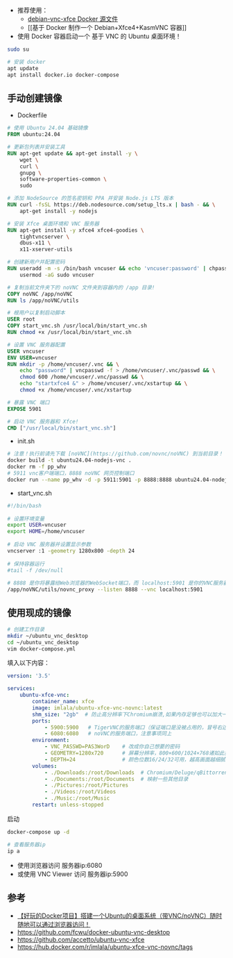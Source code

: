 
- 推荐使用：
	- [debian-vnc-xfce Docker 源文件](https://github.com/canwdev/docker-services/tree/master/debian-vnc-xfce)
	- [[基于 Docker 制作一个 Debian+Xfce4+KasmVNC 容器]]
- 使用 Docker 容器启动一个 基于 VNC 的 Ubuntu 桌面环境！

```sh
sudo su

# 安装 docker
apt update
apt install docker.io docker-compose
```

## 手动创建镜像

- Dockerfile
```Dockerfile
# 使用 Ubuntu 24.04 基础镜像
FROM ubuntu:24.04

# 更新包列表并安装工具
RUN apt-get update && apt-get install -y \
    wget \
    curl \
    gnupg \
    software-properties-common \
    sudo

# 添加 NodeSource 的签名密钥和 PPA 并安装 Node.js LTS 版本
RUN curl -fsSL https://deb.nodesource.com/setup_lts.x | bash - && \
    apt-get install -y nodejs

# 安装 Xfce 桌面环境和 VNC 服务器
RUN apt-get install -y xfce4 xfce4-goodies \
    tightvncserver \
    dbus-x11 \
    x11-xserver-utils

# 创建新用户并配置密码
RUN useradd -m -s /bin/bash vncuser && echo 'vncuser:password' | chpasswd && \
    usermod -aG sudo vncuser

# 复制当前文件夹下的 noVNC 文件夹到容器内的 /app 目录!
COPY noVNC /app/noVNC
RUN ls /app/noVNC/utils

# 根用户以复制启动脚本
USER root
COPY start_vnc.sh /usr/local/bin/start_vnc.sh
RUN chmod +x /usr/local/bin/start_vnc.sh

# 设置 VNC 服务器配置
USER vncuser
ENV USER=vncuser
RUN mkdir -p /home/vncuser/.vnc && \
    echo "password" | vncpasswd -f > /home/vncuser/.vnc/passwd && \
    chmod 600 /home/vncuser/.vnc/passwd && \
    echo "startxfce4 &" > /home/vncuser/.vnc/xstartup && \
    chmod +x /home/vncuser/.vnc/xstartup

# 暴露 VNC 端口
EXPOSE 5901

# 启动 VNC 服务器和 Xfce!
CMD ["/usr/local/bin/start_vnc.sh"]
```
- init.sh
```bash
# 注意！执行前请先下载 [noVNC](https://github.com/novnc/noVNC) 到当前目录！  
docker build -t ubuntu24.04-nodejs-vnc .  
docker rm -f pp_whv  
# 5911 vnc客户端端口，8888 noVNC 网页控制端口  
docker run --name pp_whv -d -p 5911:5901 -p 8888:8888 ubuntu24.04-nodejs-vnc
```
- start_vnc.sh
```bash
#!/bin/bash  
  
# 设置环境变量  
export USER=vncuser  
export HOME=/home/vncuser  
  
# 启动 VNC 服务器并设置显示参数  
vncserver :1 -geometry 1280x800 -depth 24  
  
# 保持容器运行  
#tail -f /dev/null  
  
# 8888 是你将暴露给Web浏览器的WebSocket端口，而 localhost:5901 是你的VNC服务器运行的地址和端口。  
/app/noVNC/utils/novnc_proxy --listen 8888 --vnc localhost:5901
```

## 使用现成的镜像

```sh
# 创建工作目录
mkdir ~/ubuntu_vnc_desktop
cd ~/ubuntu_vnc_desktop
vim docker-compose.yml
```

填入以下内容：
```yml
version: '3.5'

services:
    ubuntu-xfce-vnc:
        container_name: xfce
        image: imlala/ubuntu-xfce-vnc-novnc:latest
        shm_size: "2gb"  # 防止高分辨率下Chromium崩溃,如果内存足够也可以加大一点点
        ports:
            - 5900:5900   # TigerVNC的服务端口（保证端口是没被占用的，冒号右边的端口不能改，左边的可以改）
            - 6080:6080   # noVNC的服务端口，注意事项同上
        environment: 
            - VNC_PASSWD=PAS3WorD    # 改成你自己想要的密码
            - GEOMETRY=1280x720      # 屏幕分辨率，800×600/1024×768诸如此类的可自己调整
            - DEPTH=24               # 颜色位数16/24/32可用，越高画面越细腻，但网络不好的也会更卡
        volumes: 
            - ./Downloads:/root/Downloads  # Chromium/Deluge/qBittorrent/Transmission下载的文件默认保存位置都是root/Downloads下
            - ./Documents:/root/Documents  # 映射一些其他目录
            - ./Pictures:/root/Pictures
            - ./Videos:/root/Videos
            - ./Music:/root/Music
        restart: unless-stopped
```

启动
```sh
docker-compose up -d

# 查看服务器ip
ip a
```

- 使用浏览器访问 服务器ip:6080
- 或使用 VNC Viewer 访问 服务器ip:5900
## 参考

- [【好玩的Docker项目】搭建一个Ubuntu的桌面系统（带VNC/noVNC）随时随地可以通过浏览器访问！](https://iwanlab.com/docker-compose-install-ubuntu-desktop/)
- https://github.com/fcwu/docker-ubuntu-vnc-desktop
- https://github.com/accetto/ubuntu-vnc-xfce
- https://hub.docker.com/r/imlala/ubuntu-xfce-vnc-novnc/tags
